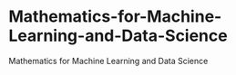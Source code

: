 # Mathematics-for-Machine-Learning-and-Data-Science
Mathematics for Machine Learning and Data Science
